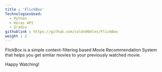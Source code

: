 ```yaml
---
title : 'FlickBox'
TechnologiesUsed:
  - Python
  - Keras API
  - Gradio
githublink : https://github.com/coldn00dles/FlickBox
weight : 2
---
```


FlickBox is a simple content-filtering based Movie Recommendation System that helps you get simliar movies to your previously watched movie. 

Happy Watching!